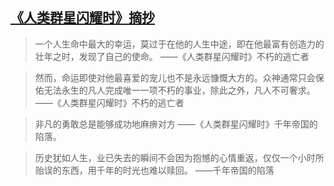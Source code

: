 ## [《人类群星闪耀时》摘抄](https://zhuanlan.zhihu.com/p/296873499)

> 一个人生命中最大的幸运，莫过于在他的人生中途，即在他最富有创造力的壮年之时，发现了自己的使命。 ——《人类群星闪耀时》不朽的逃亡者



> 然而，命运即使对他最喜爱的宠儿也不是永远慷慨大方的。众神通常只会保佑无法永生的凡人完成唯一一项不朽的事业，除此之外，凡人不可奢求。 ——《人类群星闪耀时》不朽的逃亡者



> 非凡的勇敢总是能够成功地麻痹对方 ——《人类群星闪耀时》千年帝国的陷落。



> 历史犹如人生，业已失去的瞬间不会因为抱憾的心情重返，仅仅一个小时所贻误的东西，用千年的时光也难以赎回。 ——千年帝国的陷落